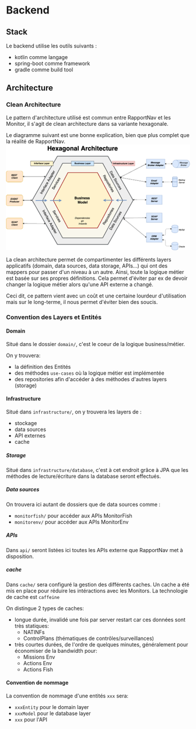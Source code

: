 # Backend

## Stack

Le backend utilise les outils suivants :
- kotlin comme langage
- spring-boot comme framework
- gradle comme build tool


## Architecture

### Clean Architecture

Le pattern d'architecture utilisé est commun entre RapportNav et les Monitor, il s'agit de clean architecture dans sa variante hexagonale.

Le diagramme suivant est une bonne explication, bien que plus complet que la réalité de RapportNav.
![hexa-archi.png](../images/hexa-archi.png)

La clean architecture permet de compartimenter les différents layers applicatifs (domain, data sources, data storage, APIs...) qui ont des mappers pour passer d'un niveau à un autre.
Ainsi, toute la logique métier est basée sur ses propres définitions.
Cela permet d'éviter par ex de devoir changer la logique métier alors qu'une API externe a changé.

Ceci dit, ce pattern vient avec un coût et une certaine lourdeur d'utilisation mais sur le long-terme, il nous permet d'éviter bien des soucis.


### Convention des Layers et Entités

#### Domain

Situé dans le dossier `domain/`, c'est le coeur de la logique business/métier.

On y trouvera:
- la définition des Entités
- des méthodes `use-cases` où la logique métier est implémentée
- des repositories afin d'accéder à des méthodes d'autres layers (storage)

#### Infrastructure

Situé dans `infrastructure/`, on y trouvera les layers de :
- stockage
- data sources
- API externes
- cache

##### Storage

Situé dans `infrastructure/database`, c'est à cet endroit grâce à JPA que les méthodes de lecture/écriture dans la database seront effectués.

##### Data sources

On trouvera ici autant de dossiers que de data sources comme :
- `monitorfish/` pour accéder aux APIs MonitorFish
- `monitorenv/` pour accéder aux APIs MonitorEnv

##### APIs

Dans `api/` seront listées ici toutes les APIs externe que RapportNav met à disposition.

##### cache

Dans `cache/` sera configuré la gestion des différents caches.
Un cache a été mis en place pour réduire les intéractions avec les Monitors.
La technologie de cache est `caffeine`

On distingue 2 types de caches:
- longue durée, invalidé une fois par server restart car ces données sont très statiques:
  - NATINFs
  - ControlPlans (thématiques de contrôles/surveillances)
- très courtes durées, de l'ordre de quelques minutes, généralement pour économiser de la bandwidth pour:
  - Missions Env
  - Actions Env
  - Actions Fish


#### Convention de nommage

La convention de nommage d'une entités `xxx` sera:
- `xxxEntity` pour le domain layer
- `xxxModel` pour le database layer
- `xxx` pour l'API




